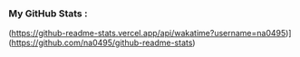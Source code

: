 ### My GitHub Stats : <br/>
(https://github-readme-stats.vercel.app/api/wakatime?username=na0495)](https://github.com/na0495/github-readme-stats)

